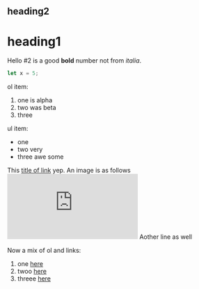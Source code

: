 ## heading2
# heading1
Hello #2 is a good **bold** number not from *italia*.

```javascript
let x = 5;
```

ol item:
1. one is alpha
2. two was beta
3. three

ul item:
* one
* two very
* three awe some


This [title of link](https:you-are-ill.com) yep.
An image is as follows ![img alt text](http:img-url.com)
Aother line as well

Now a mix of ol and links:
1. one [here](https://link.com)
2. twoo [here](https://link.com)
3. threee [here](https://link.com)